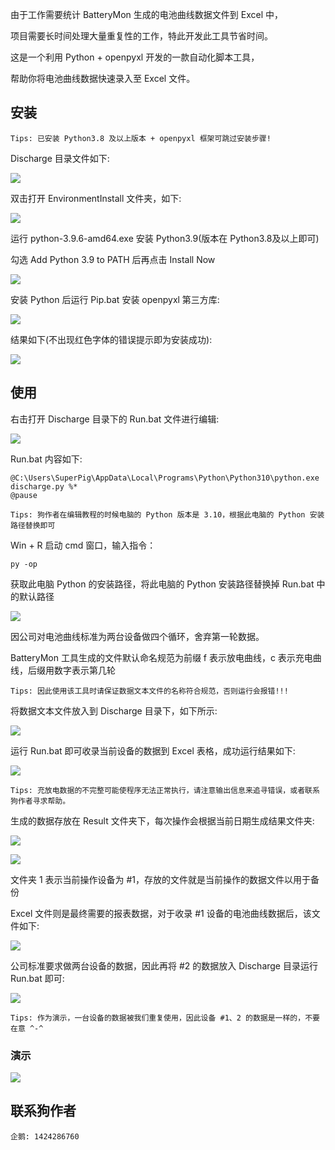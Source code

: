 由于工作需要统计 BatteryMon 生成的电池曲线数据文件到 Excel 中，

项目需要长时间处理大量重复性的工作，特此开发此工具节省时间。

这是一个利用 Python + openpyxl 开发的一款自动化脚本工具，

帮助你将电池曲线数据快速录入至 Excel 文件。

## 安装

```
Tips: 已安装 Python3.8 及以上版本 + openpyxl 框架可跳过安装步骤!
```

Discharge 目录文件如下:

![](https://github.com/wananzuiqingfeng/Discharge/blob/master/Images/1.png)

双击打开 EnvironmentInstall 文件夹，如下:

![](https://github.com/wananzuiqingfeng/Discharge/blob/master/Images/2.png)

运行 python-3.9.6-amd64.exe 安装 Python3.9(版本在 Python3.8及以上即可)

勾选 Add Python 3.9 to PATH 后再点击 Install Now

![](https://github.com/wananzuiqingfeng/Discharge/blob/master/Images/3.png)

安装 Python 后运行 Pip.bat 安装 openpyxl 第三方库:

![](https://github.com/wananzuiqingfeng/Discharge/blob/master/Images/4.png)

结果如下(不出现红色字体的错误提示即为安装成功):

![](https://github.com/wananzuiqingfeng/Discharge/blob/master/Images/5.png)



## 使用

右击打开 Discharge 目录下的 Run.bat 文件进行编辑:

![](https://github.com/wananzuiqingfeng/Discharge/blob/master/Images/6.png)

Run.bat 内容如下:

```
@C:\Users\SuperPig\AppData\Local\Programs\Python\Python310\python.exe discharge.py %*
@pause
```

```
Tips: 狗作者在编辑教程的时候电脑的 Python 版本是 3.10，根据此电脑的 Python 安装路径替换即可
```

Win + R 启动 cmd 窗口，输入指令：

```
py -op
```

获取此电脑 Python 的安装路径，将此电脑的 Python 安装路径替换掉 Run.bat 中的默认路径

![](https://github.com/wananzuiqingfeng/Discharge/blob/master/Images/7.png)

因公司对电池曲线标准为两台设备做四个循环，舍弃第一轮数据。

BatteryMon 工具生成的文件默认命名规范为前缀 f 表示放电曲线，c 表示充电曲线，后缀用数字表示第几轮

```
Tips: 因此使用该工具时请保证数据文本文件的名称符合规范，否则运行会报错!!!
```

将数据文本文件放入到 Discharge 目录下，如下所示:

![](https://github.com/wananzuiqingfeng/Discharge/blob/master/Images/8.png)

运行 Run.bat 即可收录当前设备的数据到 Excel 表格，成功运行结果如下:

![](https://github.com/wananzuiqingfeng/Discharge/blob/master/Images/9.png)

```
Tips: 充放电数据的不完整可能使程序无法正常执行，请注意输出信息来追寻错误，或者联系狗作者寻求帮助。
```

生成的数据存放在 Result 文件夹下，每次操作会根据当前日期生成结果文件夹:

![](https://github.com/wananzuiqingfeng/Discharge/blob/master/Images/10.png)

![](https://github.com/wananzuiqingfeng/Discharge/blob/master/Images/11.png)

文件夹 1 表示当前操作设备为 #1，存放的文件就是当前操作的数据文件以用于备份

Excel 文件则是最终需要的报表数据，对于收录 #1 设备的电池曲线数据后，该文件如下:

![](https://github.com/wananzuiqingfeng/Discharge/blob/master/Images/12.png)

公司标准要求做两台设备的数据，因此再将 #2 的数据放入 Discharge 目录运行 Run.bat 即可:

![](https://github.com/wananzuiqingfeng/Discharge/blob/master/Images/13.png)

```
Tips: 作为演示，一台设备的数据被我们重复使用，因此设备 #1、2 的数据是一样的，不要在意 ^-^
```
### 演示

![](https://github.com/wananzuiqingfeng/Discharge/blob/master/Images/Demo.gif)

## 联系狗作者

```
企鹅: 1424286760
```

